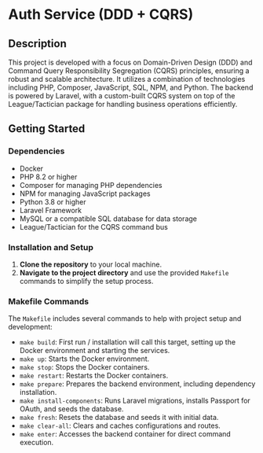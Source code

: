 # Auth Service (DDD + CQRS)

## Description

This project is developed with a focus on Domain-Driven Design (DDD) and Command Query Responsibility Segregation (CQRS) principles, ensuring a robust and scalable architecture. It utilizes a combination of technologies including PHP, Composer, JavaScript, SQL, NPM, and Python. The backend is powered by Laravel, with a custom-built CQRS system on top of the League/Tactician package for handling business operations efficiently.

## Getting Started

### Dependencies

- Docker
- PHP 8.2 or higher
- Composer for managing PHP dependencies
- NPM for managing JavaScript packages
- Python 3.8 or higher
- Laravel Framework
- MySQL or a compatible SQL database for data storage
- League/Tactician for the CQRS command bus

### Installation and Setup

1. **Clone the repository** to your local machine.
2. **Navigate to the project directory** and use the provided `Makefile` commands to simplify the setup process.

### Makefile Commands

The `Makefile` includes several commands to help with project setup and development:

- `make build`: First run / installation will call this target, setting up the Docker environment and starting the services.
- `make up`: Starts the Docker environment.
- `make stop`: Stops the Docker containers.
- `make restart`: Restarts the Docker containers.
- `make prepare`: Prepares the backend environment, including dependency installation.
- `make install-components`: Runs Laravel migrations, installs Passport for OAuth, and seeds the database.
- `make fresh`: Resets the database and seeds it with initial data.
- `make clear-all`: Clears and caches configurations and routes.
- `make enter`: Accesses the backend container for direct command execution.